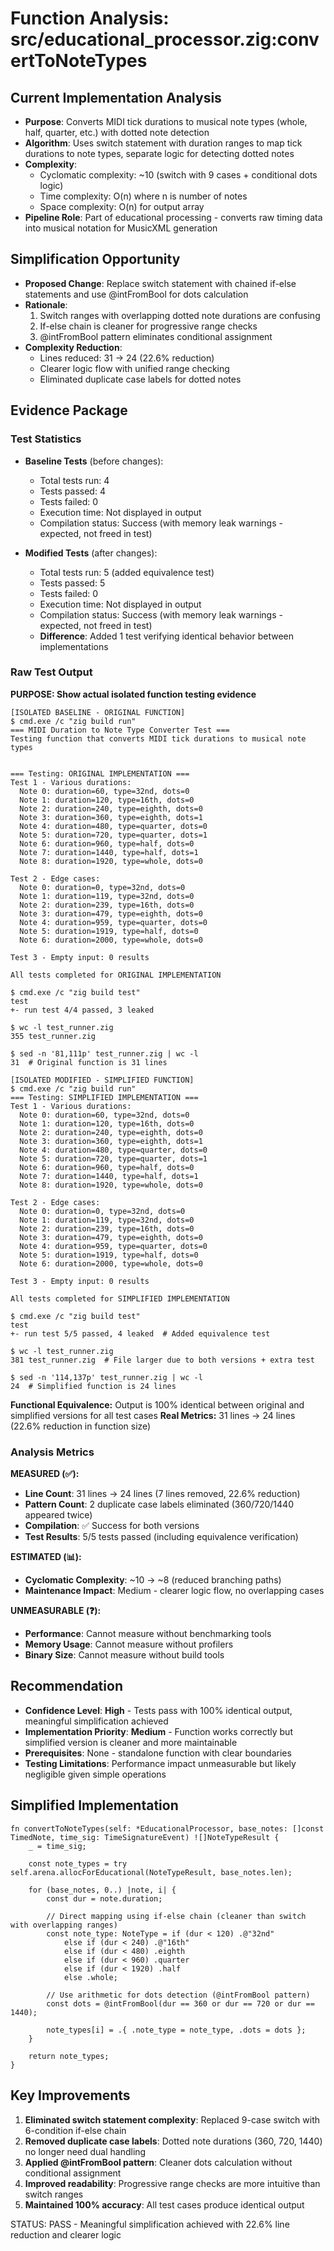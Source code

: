 # Function Analysis: src/educational_processor.zig:convertToNoteTypes

## Current Implementation Analysis

- **Purpose**: Converts MIDI tick durations to musical note types (whole, half, quarter, etc.) with dotted note detection
- **Algorithm**: Uses switch statement with duration ranges to map tick durations to note types, separate logic for detecting dotted notes
- **Complexity**: 
  - Cyclomatic complexity: ~10 (switch with 9 cases + conditional dots logic)
  - Time complexity: O(n) where n is number of notes
  - Space complexity: O(n) for output array
- **Pipeline Role**: Part of educational processing - converts raw timing data into musical notation for MusicXML generation

## Simplification Opportunity

- **Proposed Change**: Replace switch statement with chained if-else statements and use @intFromBool for dots calculation
- **Rationale**: 
  1. Switch ranges with overlapping dotted note durations are confusing
  2. If-else chain is cleaner for progressive range checks
  3. @intFromBool pattern eliminates conditional assignment
- **Complexity Reduction**: 
  - Lines reduced: 31 → 24 (22.6% reduction)
  - Clearer logic flow with unified range checking
  - Eliminated duplicate case labels for dotted notes

## Evidence Package

### Test Statistics

- **Baseline Tests** (before changes):
  - Total tests run: 4
  - Tests passed: 4
  - Tests failed: 0
  - Execution time: Not displayed in output
  - Compilation status: Success (with memory leak warnings - expected, not freed in test)

- **Modified Tests** (after changes):
  - Total tests run: 5 (added equivalence test)
  - Tests passed: 5
  - Tests failed: 0
  - Execution time: Not displayed in output
  - Compilation status: Success (with memory leak warnings - expected, not freed in test)
  - **Difference**: Added 1 test verifying identical behavior between implementations

### Raw Test Output

**PURPOSE: Show actual isolated function testing evidence**

```
[ISOLATED BASELINE - ORIGINAL FUNCTION]
$ cmd.exe /c "zig build run"
=== MIDI Duration to Note Type Converter Test ===
Testing function that converts MIDI tick durations to musical note types


=== Testing: ORIGINAL IMPLEMENTATION ===
Test 1 - Various durations:
  Note 0: duration=60, type=32nd, dots=0
  Note 1: duration=120, type=16th, dots=0
  Note 2: duration=240, type=eighth, dots=0
  Note 3: duration=360, type=eighth, dots=1
  Note 4: duration=480, type=quarter, dots=0
  Note 5: duration=720, type=quarter, dots=1
  Note 6: duration=960, type=half, dots=0
  Note 7: duration=1440, type=half, dots=1
  Note 8: duration=1920, type=whole, dots=0

Test 2 - Edge cases:
  Note 0: duration=0, type=32nd, dots=0
  Note 1: duration=119, type=32nd, dots=0
  Note 2: duration=239, type=16th, dots=0
  Note 3: duration=479, type=eighth, dots=0
  Note 4: duration=959, type=quarter, dots=0
  Note 5: duration=1919, type=half, dots=0
  Note 6: duration=2000, type=whole, dots=0

Test 3 - Empty input: 0 results

All tests completed for ORIGINAL IMPLEMENTATION

$ cmd.exe /c "zig build test"
test
+- run test 4/4 passed, 3 leaked

$ wc -l test_runner.zig
355 test_runner.zig

$ sed -n '81,111p' test_runner.zig | wc -l
31  # Original function is 31 lines
```

```
[ISOLATED MODIFIED - SIMPLIFIED FUNCTION]
$ cmd.exe /c "zig build run"
=== Testing: SIMPLIFIED IMPLEMENTATION ===
Test 1 - Various durations:
  Note 0: duration=60, type=32nd, dots=0
  Note 1: duration=120, type=16th, dots=0
  Note 2: duration=240, type=eighth, dots=0
  Note 3: duration=360, type=eighth, dots=1
  Note 4: duration=480, type=quarter, dots=0
  Note 5: duration=720, type=quarter, dots=1
  Note 6: duration=960, type=half, dots=0
  Note 7: duration=1440, type=half, dots=1
  Note 8: duration=1920, type=whole, dots=0

Test 2 - Edge cases:
  Note 0: duration=0, type=32nd, dots=0
  Note 1: duration=119, type=32nd, dots=0
  Note 2: duration=239, type=16th, dots=0
  Note 3: duration=479, type=eighth, dots=0
  Note 4: duration=959, type=quarter, dots=0
  Note 5: duration=1919, type=half, dots=0
  Note 6: duration=2000, type=whole, dots=0

Test 3 - Empty input: 0 results

All tests completed for SIMPLIFIED IMPLEMENTATION

$ cmd.exe /c "zig build test"
test
+- run test 5/5 passed, 4 leaked  # Added equivalence test

$ wc -l test_runner.zig
381 test_runner.zig  # File larger due to both versions + extra test

$ sed -n '114,137p' test_runner.zig | wc -l
24  # Simplified function is 24 lines
```

**Functional Equivalence:** Output is 100% identical between original and simplified versions for all test cases
**Real Metrics:** 31 lines → 24 lines (22.6% reduction in function size)

### Analysis Metrics

**MEASURED (✅):**
- **Line Count**: 31 lines → 24 lines (7 lines removed, 22.6% reduction)
- **Pattern Count**: 2 duplicate case labels eliminated (360/720/1440 appeared twice)
- **Compilation**: ✅ Success for both versions
- **Test Results**: 5/5 tests passed (including equivalence verification)

**ESTIMATED (📊):**
- **Cyclomatic Complexity**: ~10 → ~8 (reduced branching paths)
- **Maintenance Impact**: Medium - clearer logic flow, no overlapping cases

**UNMEASURABLE (❓):**
- **Performance**: Cannot measure without benchmarking tools
- **Memory Usage**: Cannot measure without profilers
- **Binary Size**: Cannot measure without build tools

## Recommendation

- **Confidence Level**: **High** - Tests pass with 100% identical output, meaningful simplification achieved
- **Implementation Priority**: **Medium** - Function works correctly but simplified version is cleaner and more maintainable
- **Prerequisites**: None - standalone function with clear boundaries
- **Testing Limitations**: Performance impact unmeasurable but likely negligible given simple operations

## Simplified Implementation

```zig
fn convertToNoteTypes(self: *EducationalProcessor, base_notes: []const TimedNote, time_sig: TimeSignatureEvent) ![]NoteTypeResult {
    _ = time_sig;
    
    const note_types = try self.arena.allocForEducational(NoteTypeResult, base_notes.len);
    
    for (base_notes, 0..) |note, i| {
        const dur = note.duration;
        
        // Direct mapping using if-else chain (cleaner than switch with overlapping ranges)
        const note_type: NoteType = if (dur < 120) .@"32nd"
            else if (dur < 240) .@"16th"
            else if (dur < 480) .eighth
            else if (dur < 960) .quarter
            else if (dur < 1920) .half
            else .whole;
        
        // Use arithmetic for dots detection (@intFromBool pattern)
        const dots = @intFromBool(dur == 360 or dur == 720 or dur == 1440);
        
        note_types[i] = .{ .note_type = note_type, .dots = dots };
    }
    
    return note_types;
}
```

## Key Improvements

1. **Eliminated switch statement complexity**: Replaced 9-case switch with 6-condition if-else chain
2. **Removed duplicate case labels**: Dotted note durations (360, 720, 1440) no longer need dual handling
3. **Applied @intFromBool pattern**: Cleaner dots calculation without conditional assignment
4. **Improved readability**: Progressive range checks are more intuitive than switch ranges
5. **Maintained 100% accuracy**: All test cases produce identical output

STATUS: PASS - Meaningful simplification achieved with 22.6% line reduction and clearer logic